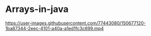 # Arrays-in-java






https://user-images.githubusercontent.com/77443080/150677120-1ba87344-2eec-4101-a40a-a1ed1fc3c699.mp4


